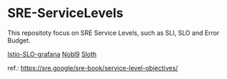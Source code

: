# SRE-ServiceLevels
This repositoty focus on SRE Service Levels, such as SLI, SLO and Error Budget.

[Istio-SLO-grafana](Istio/README.md)
[Nobl9](Nobl9/README.md)
[Sloth](Sloth/README.md)


ref.:
https://sre.google/sre-book/service-level-objectives/
